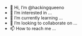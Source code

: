 - 👋 Hi, I’m @hackingqueeno
- 👀 I’m interested in ...
- 🌱 I’m currently learning ...
- 💞️ I’m looking to collaborate on ...
- 📫 How to reach me ...

<!---
hackingqueeno/hackingqueeno is a ✨ special ✨ repository because its `README.md` (this file) appears on your GitHub profile.
You can click the Preview link to take a look at your changes.
--->
